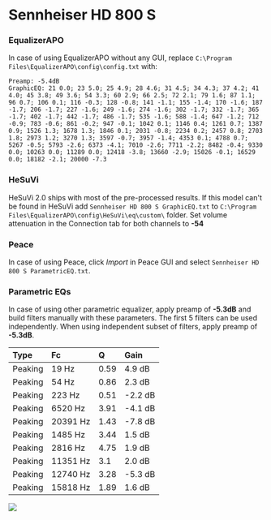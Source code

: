 # Sennheiser HD 800 S

### EqualizerAPO
In case of using EqualizerAPO without any GUI, replace `C:\Program Files\EqualizerAPO\config\config.txt`
with:
```
Preamp: -5.4dB
GraphicEQ: 21 0.0; 23 5.0; 25 4.9; 28 4.6; 31 4.5; 34 4.3; 37 4.2; 41 4.0; 45 3.8; 49 3.6; 54 3.3; 60 2.9; 66 2.5; 72 2.1; 79 1.6; 87 1.1; 96 0.7; 106 0.1; 116 -0.3; 128 -0.8; 141 -1.1; 155 -1.4; 170 -1.6; 187 -1.7; 206 -1.7; 227 -1.6; 249 -1.6; 274 -1.6; 302 -1.7; 332 -1.7; 365 -1.7; 402 -1.7; 442 -1.7; 486 -1.7; 535 -1.6; 588 -1.4; 647 -1.2; 712 -0.9; 783 -0.6; 861 -0.2; 947 -0.1; 1042 0.1; 1146 0.4; 1261 0.7; 1387 0.9; 1526 1.3; 1678 1.3; 1846 0.1; 2031 -0.8; 2234 0.2; 2457 0.8; 2703 1.8; 2973 1.2; 3270 1.3; 3597 -0.7; 3957 -1.4; 4353 0.1; 4788 0.7; 5267 -0.5; 5793 -2.6; 6373 -4.1; 7010 -2.6; 7711 -2.2; 8482 -0.4; 9330 0.0; 10263 0.0; 11289 0.0; 12418 -3.8; 13660 -2.9; 15026 -0.1; 16529 0.0; 18182 -2.1; 20000 -7.3
```

### HeSuVi
HeSuVi 2.0 ships with most of the pre-processed results. If this model can't be found in HeSuVi add
`Sennheiser HD 800 S GraphicEQ.txt` to `C:\Program Files\EqualizerAPO\config\HeSuVi\eq\custom\` folder.
Set volume attenuation in the Connection tab for both channels to **-54**

### Peace
In case of using Peace, click *Import* in Peace GUI and select `Sennheiser HD 800 S ParametricEQ.txt`.

### Parametric EQs
In case of using other parametric equalizer, apply preamp of **-5.3dB** and build filters manually
with these parameters. The first 5 filters can be used independently.
When using independent subset of filters, apply preamp of **-5.3dB**.

| Type    | Fc       |    Q | Gain    |
|:--------|:---------|:-----|:--------|
| Peaking | 19 Hz    | 0.59 | 4.9 dB  |
| Peaking | 54 Hz    | 0.86 | 2.3 dB  |
| Peaking | 223 Hz   | 0.51 | -2.2 dB |
| Peaking | 6520 Hz  | 3.91 | -4.1 dB |
| Peaking | 20391 Hz | 1.43 | -7.8 dB |
| Peaking | 1485 Hz  | 3.44 | 1.5 dB  |
| Peaking | 2816 Hz  | 4.75 | 1.9 dB  |
| Peaking | 11351 Hz | 3.1  | 2.0 dB  |
| Peaking | 12740 Hz | 3.28 | -5.3 dB |
| Peaking | 15818 Hz | 1.89 | 1.6 dB  |

![](https://raw.githubusercontent.com/jaakkopasanen/AutoEq/master/results/rtings/avg/Sennheiser%20HD%20800%20S/Sennheiser%20HD%20800%20S.png)